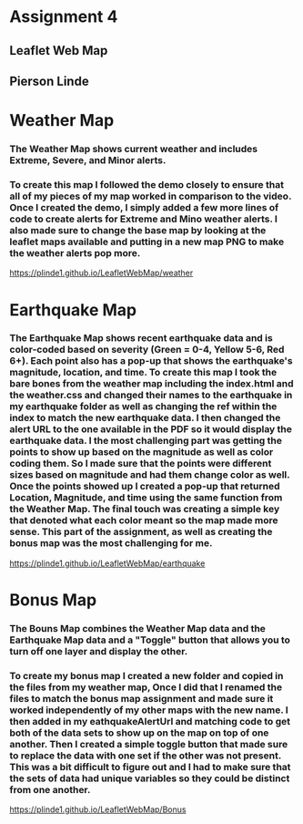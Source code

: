 # Assignment 4
## Leaflet Web Map
## Pierson Linde

# Weather Map
### The Weather Map shows current weather and includes Extreme, Severe, and Minor alerts.
### To create this map I followed the demo closely to ensure that all of my pieces of my map worked in comparison to the video. Once I created the demo, I simply added a few more lines of code to create alerts for Extreme and Mino weather alerts. I also made sure to change the base map by looking at the leaflet maps available and putting in a new map PNG to make the weather alerts pop more. 
<https://plinde1.github.io/LeafletWebMap/weather>

# Earthquake Map
### The Earthquake Map shows recent earthquake data and is color-coded based on severity (Green = 0-4, Yellow 5-6, Red 6+). Each point also has a pop-up that shows the earthquake's magnitude, location, and time. To create this map I took the bare bones from the weather map including the index.html and the weather.css and changed their names to the earthquake in my earthquake folder as well as changing the ref within the index to match the new earthquake data. I then changed the alert URL to the one available in the PDF so it would display the earthquake data. I the most challenging part was getting the points to show up based on the magnitude as well as color coding them. So I made sure that the points were different sizes based on magnitude and had them change color as well. Once the points showed up I created a pop-up that returned Location, Magnitude, and time using the same function from the Weather Map. The final touch was creating a simple key that denoted what each color meant so the map made more sense. This part of the assignment, as well as creating the bonus map was the most challenging for me.  

<https://plinde1.github.io/LeafletWebMap/earthquake>

# Bonus Map
### The Bouns Map combines the Weather Map data and the Earthquake Map data and a "Toggle" button that allows you to turn off one layer and display the other.
### To create my bonus map I created a new folder and copied in the files from my weather map, Once I did that I renamed the files to match the bonus map assignment and made sure it worked independently of my other maps with the new name. I then added in my eathquakeAlertUrl and matching code to get both of the data sets to show up on the map on top of one another. Then I created a simple toggle button that made sure to replace the data with one set if the other was not present. This was a bit difficult to figure out and I had to make sure that the sets of data had unique variables so they could be distinct from one another. 
<https://plinde1.github.io/LeafletWebMap/Bonus>


